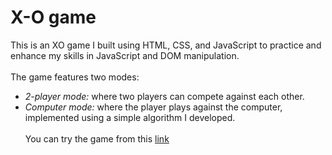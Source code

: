 # X-O game
This is an XO game I built using HTML, CSS, and JavaScript to practice and enhance my skills in JavaScript and DOM manipulation.<br/><br/>The game features two modes:<br/>
- <i>2-player mode:</i> where two players can compete against each other.
- <i>Computer mode:</i> where the player plays against the computer, implemented using a simple algorithm I developed.</br></br>
You can try the game from this [link](https://omarsalamadev.github.io/X-O-game/)

